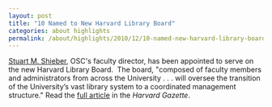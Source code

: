 ```yaml
---
layout: post
title: "10 Named to New Harvard Library Board"
categories: about highlights
permalink: /about/highlights/2010/12/10-named-new-harvard-library-board/index.html
---
```

<p><a href="http://cyber.law.harvard.edu/people/sshieber">Stuart M. Shieber</a>, OSC's faculty director, has been appointed to serve on the new Harvard Library Board. &nbsp;The board, "composed of faculty members and administrators from across the University . . . will oversee the transition of the University’s vast library system to a coordinated management structure." Read the <a href="http://news.harvard.edu/gazette/story/2010/12/10-named-to-new-harvard-library-board/" target="_blank">full article</a> in the <em>Harvard Gazette</em>.</p>